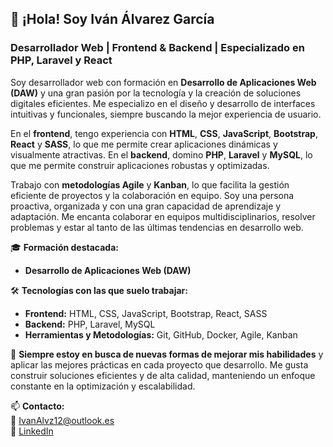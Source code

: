 ## 👋 ¡Hola! Soy Iván Álvarez García

### Desarrollador Web | Frontend & Backend | Especializado en PHP, Laravel y React

Soy desarrollador web con formación en **Desarrollo de Aplicaciones Web (DAW)** y una gran pasión por la tecnología y la creación de soluciones digitales eficientes. Me especializo en el diseño y desarrollo de interfaces intuitivas y funcionales, siempre buscando la mejor experiencia de usuario.

En el **frontend**, tengo experiencia con **HTML**, **CSS**, **JavaScript**, **Bootstrap**, **React** y **SASS**, lo que me permite crear aplicaciones dinámicas y visualmente atractivas. En el **backend**, domino **PHP**, **Laravel** y **MySQL**, lo que me permite construir aplicaciones robustas y optimizadas.

Trabajo con **metodologías Agile** y **Kanban**, lo que facilita la gestión eficiente de proyectos y la colaboración en equipo. Soy una persona proactiva, organizada y con una gran capacidad de aprendizaje y adaptación. Me encanta colaborar en equipos multidisciplinarios, resolver problemas y estar al tanto de las últimas tendencias en desarrollo web.

🎓 **Formación destacada:**
- **Desarrollo de Aplicaciones Web (DAW)**

🛠️ **Tecnologías con las que suelo trabajar:**
- **Frontend:** HTML, CSS, JavaScript, Bootstrap, React, SASS  
- **Backend:** PHP, Laravel, MySQL  
- **Herramientas y Metodologías:** Git, GitHub, Docker, Agile, Kanban

🚀 **Siempre estoy en busca de nuevas formas de mejorar mis habilidades** y aplicar las mejores prácticas en cada proyecto que desarrollo. Me gusta construir soluciones eficientes y de alta calidad, manteniendo un enfoque constante en la optimización y escalabilidad.

📫 **Contacto:**  
📧 IvanAlvz12@outlook.es  
🔗 [LinkedIn](https://www.linkedin.com/in/ivan-alvarez-garcia2/)
